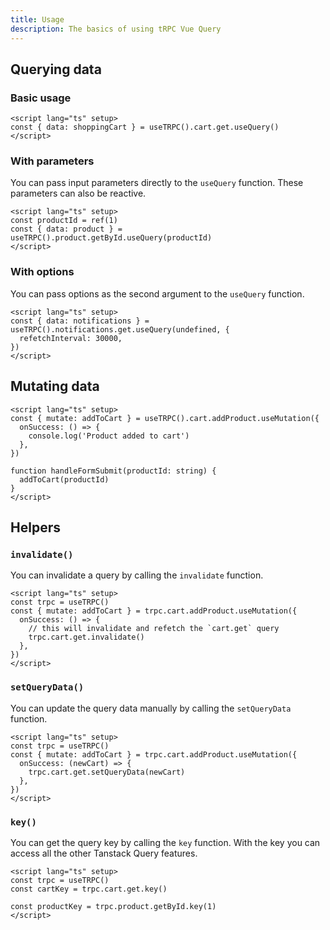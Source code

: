 ```yaml
---
title: Usage
description: The basics of using tRPC Vue Query
---
```


## Querying data

### Basic usage

```vue
<script lang="ts" setup>
const { data: shoppingCart } = useTRPC().cart.get.useQuery()
</script>
```

### With parameters

You can pass input parameters directly to the `useQuery` function. These parameters can also be reactive.

```vue
<script lang="ts" setup>
const productId = ref(1)
const { data: product } = useTRPC().product.getById.useQuery(productId)
</script>
```

### With options

You can pass options as the second argument to the `useQuery` function.

```vue
<script lang="ts" setup>
const { data: notifications } = useTRPC().notifications.get.useQuery(undefined, {
  refetchInterval: 30000,
})
</script>
```

## Mutating data

```vue
<script lang="ts" setup>
const { mutate: addToCart } = useTRPC().cart.addProduct.useMutation({
  onSuccess: () => {
    console.log('Product added to cart')
  },
})

function handleFormSubmit(productId: string) {
  addToCart(productId)
}
</script>
```

## Helpers

### `invalidate()`

You can invalidate a query by calling the `invalidate` function.

```vue
<script lang="ts" setup>
const trpc = useTRPC()
const { mutate: addToCart } = trpc.cart.addProduct.useMutation({
  onSuccess: () => {
    // this will invalidate and refetch the `cart.get` query
    trpc.cart.get.invalidate()
  },
})
</script>
```

### `setQueryData()`

You can update the query data manually by calling the `setQueryData` function.

```vue
<script lang="ts" setup>
const trpc = useTRPC()
const { mutate: addToCart } = trpc.cart.addProduct.useMutation({
  onSuccess: (newCart) => {
    trpc.cart.get.setQueryData(newCart)
  },
})
</script>
```

### `key()`

You can get the query key by calling the `key` function. With the key you can access all the other Tanstack Query features.

```vue
<script lang="ts" setup>
const trpc = useTRPC()
const cartKey = trpc.cart.get.key()

const productKey = trpc.product.getById.key(1)
</script>
```
